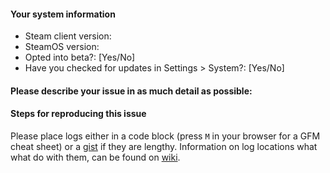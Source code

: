 #### Your system information

* Steam client version:
* SteamOS version: 
* Opted into beta?: [Yes/No] 
* Have you checked for updates in Settings > System?: [Yes/No]

#### Please describe your issue in as much detail as possible:


#### Steps for reproducing this issue


Please place logs either in a code block (press `M` in your browser for a GFM cheat sheet) or a [gist](https://gist.github.com) if they are lengthy. Information on log locations what what do with them, can be found on [wiki](https://github.com/ValveSoftware/SteamOS/wiki/Reviewing-log-information).
